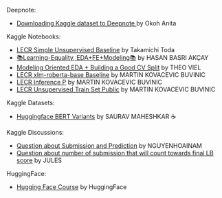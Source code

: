 Deepnote:
* [Downloading Kaggle dataset to Deepnote
](https://towardsdatascience.com/downloading-kaggle-dataset-to-deepnote-edc938df1b0) by Okoh Anita

Kaggle Notebooks:
* [LECR Simple Unsupervised Baseline](https://www.kaggle.com/code/takamichitoda/lecr-simple-unsupervised-baseline) by Takamichi Toda
* [📚Learning-Equality, EDA+FE+Modeling📚](https://www.kaggle.com/code/hasanbasriakcay/learning-equality-eda-fe-modeling) by HASAN BASRI AKÇAY
* [Modeling Oriented EDA + Building a Good CV Split](https://www.kaggle.com/code/theoviel/modeling-oriented-eda-building-a-good-cv-split) by THEO VIEL
* [LECR xlm-roberta-base Baseline](https://www.kaggle.com/code/ragnar123/lecr-xlm-roberta-base-baseline) by MARTIN KOVACEVIC BUVINIC 
* [LECR Inference P](https://www.kaggle.com/code/ragnar123/lecr-inference-p) by MARTIN KOVACEVIC BUVINIC 
* [LECR Unsupervised Train Set Public](https://www.kaggle.com/code/ragnar123/lecr-unsupervised-train-set-public/notebook) by MARTIN KOVACEVIC BUVINIC 

Kaggle Datasets:
* [Huggingface BERT Variants](https://www.kaggle.com/datasets/sauravmaheshkar/huggingface-bert-variants?select=bert-base-cased) by SAURAV MAHESHKAR ☕️

Kaggle Discussions:
* [Question about Submission and Prediction](https://www.kaggle.com/competitions/learning-equality-curriculum-recommendations/discussion/375346) by NGUYENHOAINAM
* [Question about number of submission that will count towards final LB score](https://www.kaggle.com/competitions/learning-equality-curriculum-recommendations/discussion/375394) by JULES

HuggingFace:
* [Hugging Face Course](https://www.youtube.com/watch?v=00GKzGyWFEs&list=PLo2EIpI_JMQvWfQndUesu0nPBAtZ9gP1o&ab_channel=HuggingFace) by HuggingFace